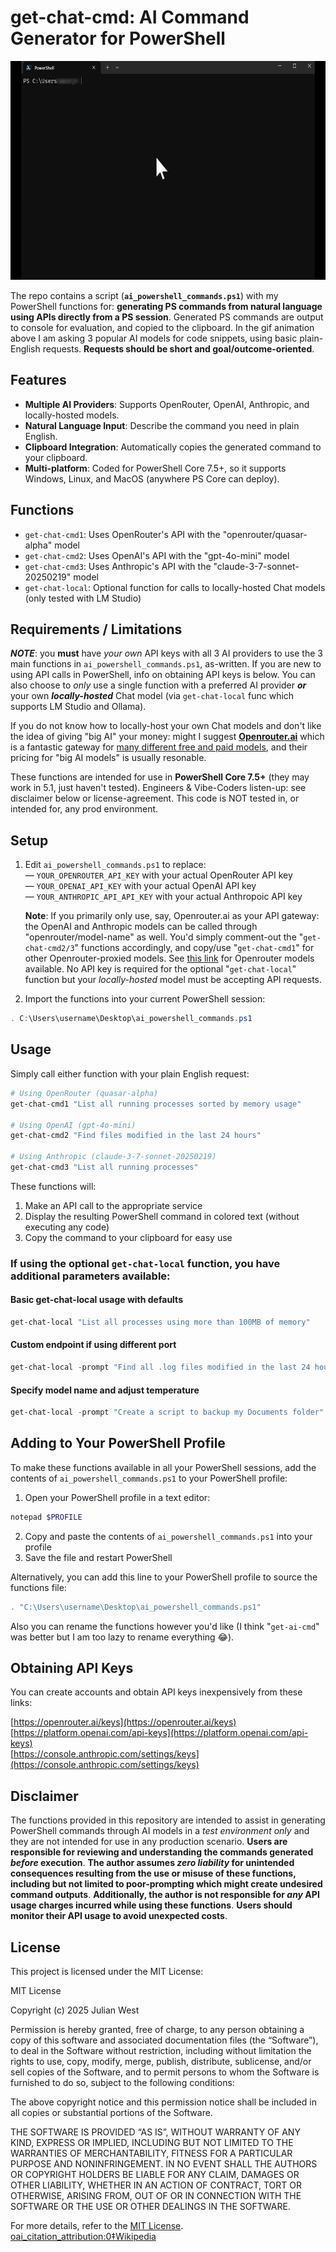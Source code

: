 # get-chat-cmd: AI Command Generator for PowerShell

<img 
  src="https://raw.githubusercontent.com/J-DubApps/get-chat-cmd/main/get-chat-cmd.gif" 
  alt="Animated GIF" 
  width="600" 
  height="350">

The repo contains a script (**`ai_powershell_commands.ps1`**) with my PowerShell functions for: **generating PS commands from natural language using APIs directly from a PS session**. Generated PS commands are output to console for evaluation, and copied to the clipboard. In the gif animation above I am asking 3 popular AI models for code snippets, using basic plain-English requests.  **Requests should be short and goal/outcome-oriented**.  

## Features

-   **Multiple AI Providers**: Supports OpenRouter, OpenAI, Anthropic, and locally-hosted models.
-   **Natural Language Input**: Describe the command you need in plain English.
-   **Clipboard Integration**: Automatically copies the generated command to your clipboard.
-   **Multi-platform**: Coded for PowerShell Core 7.5+, so it supports Windows, Linux, and MacOS (anywhere PS Core can deploy).

## Functions

- `get-chat-cmd1`: Uses OpenRouter's API with the "openrouter/quasar-alpha" model
- `get-chat-cmd2`: Uses OpenAI's API with the "gpt-4o-mini" model
- `get-chat-cmd3`: Uses Anthropic's API with the "claude-3-7-sonnet-20250219" model
- `get-chat-local`: Optional function for calls to locally-hosted Chat models (only tested with LM Studio)

## Requirements / Limitations

***NOTE***: you **must** have *your own* API keys with all 3 AI providers to use the 3 main functions in `ai_powershell_commands.ps1`, as-written.  If you are new to using API calls in PowerShell, info on obtaining API keys is below. You can also choose to *only* use a single function with a preferred AI provider ***or*** your own ***locally-hosted*** Chat model (via `get-chat-local` func which supports LM Studio and Ollama). 

If you do not know how to locally-host your own Chat models and don't like the idea of giving "big AI" your money: might I suggest [**Openrouter.ai**](https://openrouter.ai) which is a fantastic gateway for [many different free and paid models](https://openrouter.ai/models), and their pricing for "big AI models" is usually resonable.

These functions are intended for use in **PowerShell Core 7.5+** (they may work in 5.1, just haven't tested). Engineers & Vibe-Coders listen-up: see disclaimer below or license-agreement. This code is NOT tested in, or intended for, any prod environment.

## Setup

1. Edit `ai_powershell_commands.ps1` to replace:  <br />
— `YOUR_OPENROUTER_API_KEY` with your actual OpenRouter API key  <br />
— `YOUR_OPENAI_API_KEY` with your actual OpenAI API key  <br />
— `YOUR_ANTHROPIC_API_API_KEY` with your actual Anthropoic API key

   **Note**:   If you primarily only use, say,  Openrouter.ai as your API gateway: the OpenAI and Anthropic
               models can be called through "openrouter/model-name" as well.  You'd simply comment-out the
               "`get-chat-cmd2/3`" functions accordingly, and copy/use "`get-chat-cmd1`" for other Openrouter-proxied models.
               See [this link](https://openrouter.ai/models) for Openrouter models available.
               No API key is required for the optional "`get-chat-local`" function but your *locally-hosted* model must be accepting API requests.

3. Import the functions into your current PowerShell session:

```powershell
. C:\Users\username\Desktop\ai_powershell_commands.ps1
```

## Usage

Simply call either function with your plain English request:

```powershell
# Using OpenRouter (quasar-alpha)
get-chat-cmd1 "List all running processes sorted by memory usage"

# Using OpenAI (gpt-4o-mini)
get-chat-cmd2 "Find files modified in the last 24 hours"

# Using Anthropic (claude-3-7-sonnet-20250219)
get-chat-cmd3 "List all running processes"
```

These functions will:
1. Make an API call to the appropriate service
2. Display the resulting PowerShell command in colored text (without executing any code)
3. Copy the command to your clipboard for easy use

### If using the optional **```get-chat-local```** function, you have additional parameters available:

#### Basic get-chat-local usage with defaults
```powershell
get-chat-local "List all processes using more than 100MB of memory"
```
#### Custom endpoint if using different port
```powershell
get-chat-local -prompt "Find all .log files modified in the last 24 hours" -endpoint "http://localhost:8080/v1/chat/completions"
```
#### Specify model name and adjust temperature
```powershell
get-chat-local -prompt "Create a script to backup my Documents folder" -model "llama3-8b" -temperature 0.2
```

## Adding to Your PowerShell Profile

To make these functions available in all your PowerShell sessions, add the contents of `ai_powershell_commands.ps1` to your PowerShell profile:

1. Open your PowerShell profile in a text editor:

```powershell
notepad $PROFILE
```

2. Copy and paste the contents of `ai_powershell_commands.ps1` into your profile
3. Save the file and restart PowerShell 

Alternatively, you can add this line to your PowerShell profile to source the functions file:

```powershell
. "C:\Users\username\Desktop\ai_powershell_commands.ps1"
```

Also you can rename the functions however you'd like (I think "`get-ai-cmd`" was better but I am too lazy to rename everything 😂).

## Obtaining API Keys

You can create accounts and obtain API keys inexpensively from these links:

 [https://openrouter.ai/keys](https://openrouter.ai/keys)  
 [https://platform.openai.com/api-keys](https://platform.openai.com/api-keys)  
 [https://console.anthropic.com/settings/keys](https://console.anthropic.com/settings/keys)

## Disclaimer

The functions provided in this repository are intended to assist in generating PowerShell commands through AI models in a *test environment only* and they are not intended for use in any production scenario. **Users are responsible for reviewing and understanding the commands generated *before* execution**. **The author assumes *zero liability* for unintended consequences resulting from the use or misuse of these functions, including but not limited to poor-prompting which might create undesired command outputs**. **Additionally, the author is not responsible for *any* API usage charges incurred while using these functions**. **Users should monitor their API usage to avoid unexpected costs**.  

## License

This project is licensed under the MIT License: 

MIT License

Copyright (c) 2025 Julian West

Permission is hereby granted, free of charge, to any person obtaining a copy
of this software and associated documentation files (the “Software”), to deal
in the Software without restriction, including without limitation the rights
to use, copy, modify, merge, publish, distribute, sublicense, and/or sell
copies of the Software, and to permit persons to whom the Software is
furnished to do so, subject to the following conditions:

The above copyright notice and this permission notice shall be included in all
copies or substantial portions of the Software.

THE SOFTWARE IS PROVIDED “AS IS”, WITHOUT WARRANTY OF ANY KIND, EXPRESS OR
IMPLIED, INCLUDING BUT NOT LIMITED TO THE WARRANTIES OF MERCHANTABILITY,
FITNESS FOR A PARTICULAR PURPOSE AND NONINFRINGEMENT. IN NO EVENT SHALL THE
AUTHORS OR COPYRIGHT HOLDERS BE LIABLE FOR ANY CLAIM, DAMAGES OR OTHER
LIABILITY, WHETHER IN AN ACTION OF CONTRACT, TORT OR OTHERWISE, ARISING FROM,
OUT OF OR IN CONNECTION WITH THE SOFTWARE OR THE USE OR OTHER DEALINGS IN THE
SOFTWARE.  

For more details, refer to the [MIT License](https://opensource.org/licenses/MIT). [oai_citation_attribution:0‡Wikipedia](https://en.wikipedia.org/wiki/MIT_License?utm_source=chatgpt.com)
